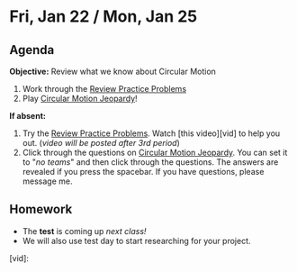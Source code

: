 Fri, Jan 22 / Mon, Jan 25
==================

Agenda
---------
**Objective:** Review what we know about Circular Motion

1. Work through the [Review Practice Problems][probs]
2. Play [Circular Motion Jeopardy][jeopardy]!


**If absent:**

 1. Try the [Review Practice Problems][probs].  Watch [this video][vid] to help you out.  (*video will be posted after 3rd period*)
 2. Click through the questions on [Circular Motion Jeopardy][jeopardy].  You can set it to "*no teams*" and then click through the questions.  The answers are revealed if you press the spacebar.  If you have questions, please message me.

Homework 
-------------
- The **test** is coming up *next class!*
- We will also use test day to start researching for your project.

[probs]: https://avon.schoology.com/assignment/4586848637/
[jeopardy]: https://jeopardylabs.com/play/05-circular-motion
[vid]: 
<!--stackedit_data:
eyJoaXN0b3J5IjpbLTc3NjY1MTA4MCwtMTM3MTMxODAyOSwtMT
cxOTUzODE5LC05OTAwMDI1MTYsLTEzMjc2MjQxNzIsLTc5NjUw
NTg0NV19
-->